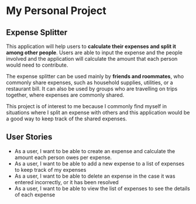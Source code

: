 # My Personal Project

## Expense Splitter

This application will help users to **calculate their expenses and split it among other people**. Users are able to
input the expense and the people involved and the application will calculate the amount that each person would 
need to contribute.

The expense splitter can be used mainly by **friends and roommates**, who commonly share expenses, such as household
supplies, utilities, or a restaurant bill. It can also be used by groups who are travelling on trips together,
where expenses are commonly shared. 

This project is of interest to me because I commonly find myself in situations where I split an expense with others 
and this application would be a good way to keep track of the shared expenses.

## User Stories

- As a user, I want to be able to create an expense and calculate the amount each person owes per expense.
- As a user, I want to be able to add a new expense to a list of expenses to keep track of my expenses
- As a user, I want to be able to delete an expense in the case it was entered incorrectly, or it has been resolved
- As a user, I want to be able to view the list of expenses to see the details of each expense